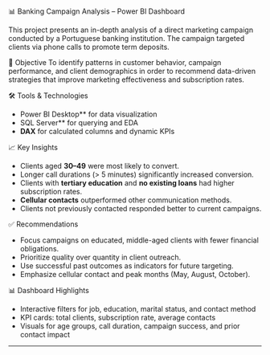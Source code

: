 📊 Banking Campaign Analysis – Power BI Dashboard

This project presents an in-depth analysis of a direct marketing campaign conducted by a Portuguese banking institution. The campaign targeted clients via phone calls to promote term deposits.

 🎯 Objective
To identify patterns in customer behavior, campaign performance, and client demographics in order to recommend data-driven strategies that improve marketing effectiveness and subscription rates.

🛠 Tools & Technologies
- Power BI Desktop** for data visualization
- SQL Server** for querying and EDA
- **DAX** for calculated columns and dynamic KPIs

📈 Key Insights
- Clients aged **30–49** were most likely to convert.
- Longer call durations (> 5 minutes) significantly increased conversion.
- Clients with **tertiary education** and **no existing loans** had higher subscription rates.
- **Cellular contacts** outperformed other communication methods.
- Clients not previously contacted responded better to current campaigns.

 ✅ Recommendations
- Focus campaigns on educated, middle-aged clients with fewer financial obligations.
- Prioritize quality over quantity in client outreach.
- Use successful past outcomes as indicators for future targeting.
- Emphasize cellular contact and peak months (May, August, October).

📊 Dashboard Highlights
- Interactive filters for job, education, marital status, and contact method
- KPI cards: total clients, subscription rate, average contacts
- Visuals for age groups, call duration, campaign success, and prior contact impact

---
